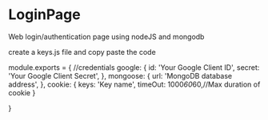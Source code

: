 # LoginPage
Web login/authentication page using nodeJS and mongodb


create a keys.js file and copy paste the code

module.exports = {
    //credentials
    google: {
        id: 'Your Google Client ID',
        secret: 'Your Google Client Secret',
    },
    mongoose: {
        url: 'MongoDB database address',
    },
    cookie: {
        keys: 'Key name',
        timeOut: 1000*60*60,//Max duration of cookie
    }
    
}
